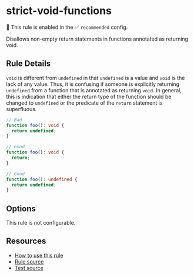 # strict-void-functions

💼 This rule is enabled in the ✅ `recommended` config.

Disallows non-empty return statements in functions annotated as returning void.

<!-- end auto-generated rule header -->

## Rule Details

`void` is different from `undefined` in that `undefined` is a value and `void` is the lack of any value. Thus, it is confusing if someone is explicitly returning `undefined` from a function that is annotated as returning `void`. In general, this is indication that either the return type of the function should be changed to `undefined` or the predicate of the `return` statement is superfluous.

```ts
// Bad
function foo(): void {
  return undefined;
}

// Good
function foo(): void {
  return;
}

// Good
function foo(): undefined {
  return undefined;
}
```

## Options

This rule is not configurable.

## Resources

- [How to use this rule](https://complete-ts.github.io/eslint-plugin-complete)
- [Rule source](https://github.com/complete-ts/complete/blob/main/packages/eslint-plugin-complete/src/rules/strict-void-functions.ts)
- [Test source](https://github.com/complete-ts/complete/blob/main/packages/eslint-plugin-complete/tests/rules/strict-void-functions.test.ts)
